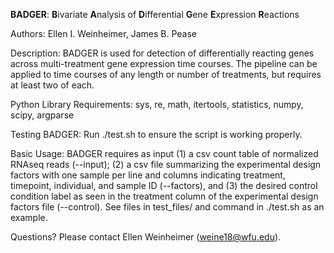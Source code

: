 **BADGER**: **B**ivariate **A**nalysis of **D**ifferential **G**ene **E**xpression **R**eactions

Authors: Ellen I. Weinheimer, James B. Pease

Description: BADGER is used for detection of differentially reacting genes across multi-treatment gene expression time courses. The pipeline can be applied to time courses of any length or number of treatments, but requires at least two of each.

Python Library Requirements: sys, re, math, itertools, statistics, numpy, scipy, argparse

Testing BADGER: Run ./test.sh to ensure the script is working properly. 

Basic Usage: BADGER requires as input (1) a csv count table of normalized RNAseq reads (--input); (2) a csv file summarizing the experimental design factors with one sample per line and columns indicating treatment, timepoint, individual, and sample ID (--factors), and (3) the desired control condition label as seen in the treatment column of the experimental design factors file (--control). See files in test_files/ and command in ./test.sh as an example. 

Questions? Please contact Ellen Weinheimer (weine18@wfu.edu).
